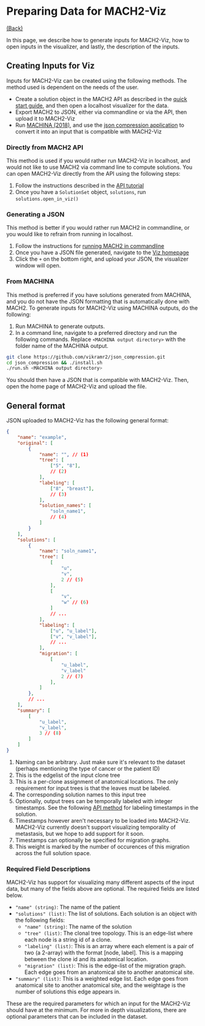 <!-- markdownlint-disable MD029 -->

# Preparing Data for MACH2-Viz

[(Back)](../tutorial.md)

In this page, we describe how to generate inputs for MACH2-Viz, how to open inputs in the visualizer, and lastly, the description of the inputs.

## Creating Inputs for Viz

Inputs for MACH2-Viz can be created using the following methods. The method used is dependent on the needs of the user.

- Create a solution object in the MACH2 API as described in the [quick start guide](../quickstart.md), and then open a localhost visualizer for the data.
- Export MACH2 to JSON, either via commandline or via the API, then upload it to MACH2-Viz
- Run [MACHINA (2018)](https://github.com/raphael-group/machina), and use the [json compression application](https://github.com/vikramr2/json_compression) to convert it into an input that is compatible with MACH2-Viz

### Directly from MACH2 API

This method is used if you would rather run MACH2-Viz in localhost, and would not like to use MACH2 via command line to compute solutions. You can open MACH2-Viz directly from the API using the following steps:

1. Follow the instructions described in the [API tutorial](python_mach2.md)
2. Once you have a `SolutionSet` object, `solutions`, run `solutions.open_in_viz()`

### Generating a JSON

This method is better if you would rather run MACH2 in commandline, or you would like to refrain from running in localhost.

1. Follow the instructions for [running MACH2 in commandline](cmdline.md)
2. Once you have a JSON file generated, navigate to the [Viz homepage](https://elkebir-group.github.io/mach2-viz/#/)
3. Click the `+` on the bottom right, and upload your JSON, the visualizer window will open.

### From MACHINA

This method is preferred if you have solutions generated from MACHINA, and you do not have the JSON formatting that is automatically done with MACH2. To generate inputs for MACH2-Viz using MACHINA outputs, do the following:

1. Run MACHINA to generate outputs.
2. In a command line, navigate to a preferred directory and run the following commands. Replace `<MACHINA output directory>` with the folder name of the MACHINA output.

```bash
git clone https://github.com/vikramr2/json_compression.git
cd json_compression && ./install.sh
./run.sh <MACHINA output directory>
```

You should then have a JSON that is compatible with MACH2-Viz. Then, open the home page of MACH2-Viz and upload the file.

## General format

JSON uploaded to MACH2-Viz has the following general format:

```json
{
    "name": "example",
    "original": [
        {
            "name": "", // (1)
            "tree": [
                ["5", "8"],
                // (2)
            ],
            "labeling": [
                ["8", "breast"],
                // (3)
            ],
            "solution_names": [
                "soln_name1",
                // (4)
            ]
        }
    ],
    "solutions": [
        {
            "name": "soln_name1",
            "tree": [
                [
                    "u",
                    "v",
                    2 // (5)
                ],
                [
                    "v",
                    "w" // (6)
                ]
                // ...
            ],
            "labeling": [
                ["u", "u_label"],
                ["v", "v_label"],
                // ...
            ],
            "migration": [
                [
                    "u_label",
                    "v_label"
                    2 // (7)
                ],
            ]
        },
        // ...
    ],
    "summary": [
        [
            "u_label",
            "v_label",
            3 // (8)
        ]
    ]
}
```

1. Naming can be arbitrary. Just make sure it's relevant to the dataset (perhaps mentioning the type of cancer or the patient ID)
2. This is the edgelist of the input clone tree
3. This is a per-clone assignment of anatomical locations. The only requirement for input trees is that the leaves must be labeled.
4. The corresponding solution names to this input tree
5. Optionally, output trees can be temporally labeled with integer timestamps. See the following [API method](https://elkebir-group.github.io/mach2-docs/docs/api/refinedphylogeny/#infer_timestamps) for labeling timestamps in the solution.
6. Timestamps however aren't necessary to be loaded into MACH2-Viz. MACH2-Viz currently doesn't support visualizing temporality of metastasis, but we hope to add support for it soon.
7. Timestamps can optionally be specified for migration graphs.
8. This weight is marked by the number of occurences of this migration across the full solution space.

### Required Field Descriptions

MACH2-Viz has support for visualizing many different aspects of the input data, but many of the fields above are optional. The required fields are listed below.

- `"name" (string)`: The name of the patient
- `"solutions" (list)`: The list of solutions. Each solution is an object with the following fields:
  - `"name" (string)`: The name of the solution
  - `"tree" (list)`: The clonal tree topology. This is an edge-list where each node is a string id of a clone.
  - `"labeling" (list)`: This is an array where each element is a pair of two (a 2-array) with the format [node, label]. This is a mapping between the clone id and its anatomical location.
  - `"migration" (list)`: This is the edge-list of the migration graph. Each edge goes from an anatomical site to another anatomical site.
- `"summary" (list)`: This is a weighted edge list. Each edge goes from anatomical site to another anatomical site, and the weightage is the number of solutions this edge appears in.

These are the required parameters for which an input for the MACH2-Viz should have at the minimum. For more in depth visualizations, there are optional parameters that can be included in the dataset.
